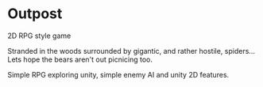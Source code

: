 # Outpost
2D RPG style game

Stranded in the woods surrounded by gigantic, and rather hostile, spiders...  Lets hope the bears aren't out picnicing too.  

Simple RPG exploring unity, simple enemy AI and unity 2D features.  
